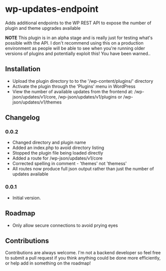 # wp-updates-endpoint
Adds additional endpoints to the WP REST API to expose the number of plugin and theme upgrades available

**NOTE** This plugin is in an alpha stage and is really just for testing what's possible with the API. I don't recommend using this on a production environment as people will be able to see when you're running older versions of plugins and potentially exploit this! You have been warned..

## Installation

* Upload the plugin directory to to the '/wp-content/plugins/' directory
* Activate the plugin through the 'Plugins' menu in WordPress
* View the number of available updates from the frontend at: /wp-json/updates/v1/core, /wp-json/updates/v1/plugins or /wp-json/updates/v1/themes

## Changelog

### 0.0.2
* Changed directory and plugin name
* Added an index.php to avoid directory listing
* Stopped the plugin file being loaded directly
* Added a route for /wp-json/updates/v1/core
* Corrected spelling in comment - 'themes' not 'themess'
* All routes now produce full json output rather than just the number of updates available

### 0.0.1
* Initial version.

## Roadmap

* Only allow secure connections to avoid prying eyes

## Contributions

Contributions are always welcome. I'm not a backend developer so feel free to submit a pull request if you think anything could be done more efficiently, or help add in something on the roadmap!
